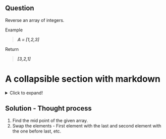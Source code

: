 ## Question
Reverse an array of integers.

Example<br>
>***A = [1,2,3]***

Return<br>
>***[3,2,1]***

# A collapsible section with markdown
<details>
  <summary>Click to expand!</summary>

## Heading
1. A numbered
2. list
    * With some
    * Sub bullets
</details>

## Solution - Thought process
1. Find the mid point of the given array.
2. Swap the elements - First element with the last and second element with the one before last, etc.
